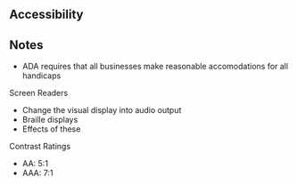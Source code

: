 ## Accessibility

## Notes
- ADA requires that all businesses make reasonable accomodations for all handicaps

Screen Readers

- Change the visual display into audio output
- Braille displays
- Effects of these


Contrast Ratings
-  AA: 5:1
- AAA: 7:1